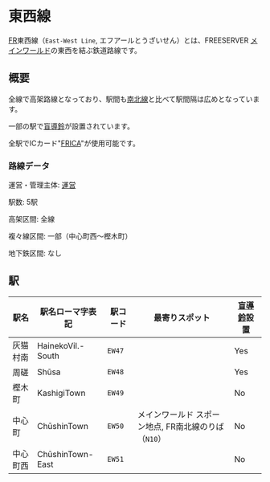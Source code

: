 # 東西線

[FR](../)東西線（`East-West Line`, エフアールとうざいせん）とは、FREESERVER [メインワールド](/world/main/)の東西を結ぶ鉄道路線です。

## 概要

全線で高架路線となっており、駅間も[南北線](./N)と比べて駅間隔は広めとなっています。

一部の駅で[盲導鈴](/transports/train/guide-bell)が設置されています。

全駅でICカード"[FRICA](/item/FRICA)"が使用可能です。

### 路線データ

運営・管理主体: [運営](/admins/)

駅数: 5駅

高架区間: 全線

複々線区間: 一部（中心町西～樫木町）

地下鉄区間: なし

## 駅

|駅名|駅名ローマ字表記|駅コード|最寄りスポット|[盲導鈴](/transports/train/guide-bell)設置|
|---|---|---|---|---|
|灰猫村南|HainekoVil.-South|`EW47`||Yes|
|周磋|Shūsa|`EW48`||Yes|
|樫木町|KashigiTown|`EW49`||No|
|中心町|ChūshinTown|`EW50`|メインワールド スポーン地点, FR南北線のりば（`N10`）|No|
|中心町西|ChūshinTown-East|`EW51`||No|
